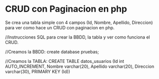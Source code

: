 # CRUD con Paginacion en php
Se crea una tabla simple con 4 campos (Id, Nombre, Apellido, Direccion) para ver como hace un CRUD con paginacion en php.

//Instrucciones SQL para crear la BBDD, la tabla y ver como funciona el CRUD.

//Creamos la BBDD:
   create database pruebas;

//Creamos la TABLA:
   CREATE TABLE datos_usuarios (Id int AUTO_INCREMENT, Nombre varchar(20), Apellido varchar(20), Direccion varchar(30), PRIMARY KEY (Id))
